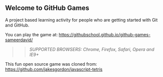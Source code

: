 ## Welcome to GitHub Games

A project based learning activity for people who are getting started with Git and GitHub.

You can play the game at: https://githubschool.github.io/github-games-sameerdavid/

>> _*SUPPORTED BROWSERS*: Chrome, Firefox, Safari, Opera and IE9+_

This fun open source game was cloned from: https://github.com/jakesgordon/javascript-tetris
